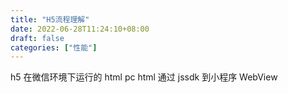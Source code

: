 ```yaml
---
title: "H5流程理解"
date: 2022-06-28T11:24:10+08:00
draft: false
categories: ["性能"]
---
```


h5 在微信环境下运行的 html
pc html
通过 jssdk
到小程序 WebView
